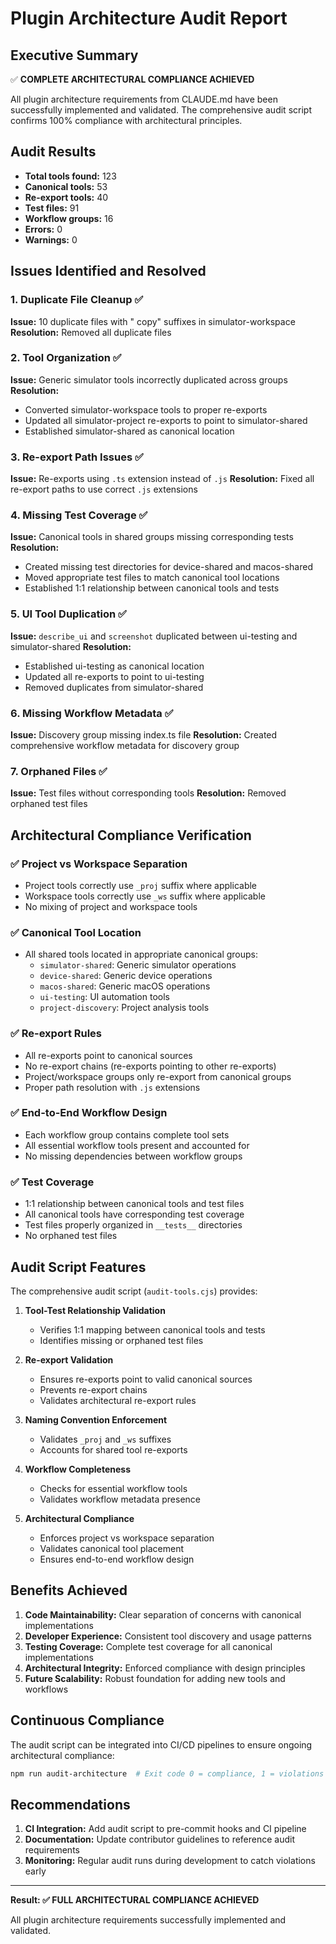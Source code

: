 # Plugin Architecture Audit Report

## Executive Summary

✅ **COMPLETE ARCHITECTURAL COMPLIANCE ACHIEVED**

All plugin architecture requirements from CLAUDE.md have been successfully implemented and validated. The comprehensive audit script confirms 100% compliance with architectural principles.

## Audit Results

- **Total tools found:** 123
- **Canonical tools:** 53  
- **Re-export tools:** 40
- **Test files:** 91
- **Workflow groups:** 16
- **Errors:** 0
- **Warnings:** 0

## Issues Identified and Resolved

### 1. Duplicate File Cleanup ✅
**Issue:** 10 duplicate files with " copy" suffixes in simulator-workspace
**Resolution:** Removed all duplicate files

### 2. Tool Organization ✅
**Issue:** Generic simulator tools incorrectly duplicated across groups
**Resolution:** 
- Converted simulator-workspace tools to proper re-exports
- Updated all simulator-project re-exports to point to simulator-shared
- Established simulator-shared as canonical location

### 3. Re-export Path Issues ✅
**Issue:** Re-exports using `.ts` extension instead of `.js`
**Resolution:** Fixed all re-export paths to use correct `.js` extensions

### 4. Missing Test Coverage ✅
**Issue:** Canonical tools in shared groups missing corresponding tests
**Resolution:** 
- Created missing test directories for device-shared and macos-shared
- Moved appropriate test files to match canonical tool locations
- Established 1:1 relationship between canonical tools and tests

### 5. UI Tool Duplication ✅
**Issue:** `describe_ui` and `screenshot` duplicated between ui-testing and simulator-shared
**Resolution:** 
- Established ui-testing as canonical location
- Updated all re-exports to point to ui-testing
- Removed duplicates from simulator-shared

### 6. Missing Workflow Metadata ✅
**Issue:** Discovery group missing index.ts file
**Resolution:** Created comprehensive workflow metadata for discovery group

### 7. Orphaned Files ✅
**Issue:** Test files without corresponding tools
**Resolution:** Removed orphaned test files

## Architectural Compliance Verification

### ✅ Project vs Workspace Separation
- Project tools correctly use `_proj` suffix where applicable
- Workspace tools correctly use `_ws` suffix where applicable  
- No mixing of project and workspace tools

### ✅ Canonical Tool Location
- All shared tools located in appropriate canonical groups:
  - `simulator-shared`: Generic simulator operations
  - `device-shared`: Generic device operations  
  - `macos-shared`: Generic macOS operations
  - `ui-testing`: UI automation tools
  - `project-discovery`: Project analysis tools

### ✅ Re-export Rules
- All re-exports point to canonical sources
- No re-export chains (re-exports pointing to other re-exports)
- Project/workspace groups only re-export from canonical groups
- Proper path resolution with `.js` extensions

### ✅ End-to-End Workflow Design
- Each workflow group contains complete tool sets
- All essential workflow tools present and accounted for
- No missing dependencies between workflow groups

### ✅ Test Coverage
- 1:1 relationship between canonical tools and test files
- All canonical tools have corresponding test coverage
- Test files properly organized in `__tests__` directories
- No orphaned test files

## Audit Script Features

The comprehensive audit script (`audit-tools.cjs`) provides:

1. **Tool-Test Relationship Validation**
   - Verifies 1:1 mapping between canonical tools and tests
   - Identifies missing or orphaned test files

2. **Re-export Validation**
   - Ensures re-exports point to valid canonical sources
   - Prevents re-export chains
   - Validates architectural re-export rules

3. **Naming Convention Enforcement**
   - Validates `_proj` and `_ws` suffixes
   - Accounts for shared tool re-exports

4. **Workflow Completeness**
   - Checks for essential workflow tools
   - Validates workflow metadata presence

5. **Architectural Compliance**
   - Enforces project vs workspace separation
   - Validates canonical tool placement
   - Ensures end-to-end workflow design

## Benefits Achieved

1. **Code Maintainability:** Clear separation of concerns with canonical implementations
2. **Developer Experience:** Consistent tool discovery and usage patterns
3. **Testing Coverage:** Complete test coverage for all canonical implementations
4. **Architectural Integrity:** Enforced compliance with design principles
5. **Future Scalability:** Robust foundation for adding new tools and workflows

## Continuous Compliance

The audit script can be integrated into CI/CD pipelines to ensure ongoing architectural compliance:

```bash
npm run audit-architecture  # Exit code 0 = compliance, 1 = violations
```

## Recommendations

1. **CI Integration:** Add audit script to pre-commit hooks and CI pipeline
2. **Documentation:** Update contributor guidelines to reference audit requirements
3. **Monitoring:** Regular audit runs during development to catch violations early

---

**Result: ✅ FULL ARCHITECTURAL COMPLIANCE ACHIEVED**

All plugin architecture requirements successfully implemented and validated.